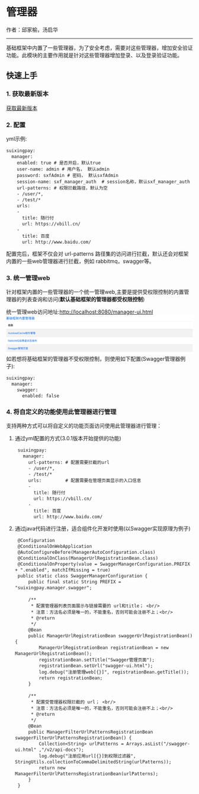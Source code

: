 # 管理器

作者：邱家榆，汤启华

---

基础框架中内置了一些管理器，为了安全考虑，需要对这些管理器，增加安全验证功能。此模块的主要作用就是针对这些管理器增加登录、以及登录验证功能。

## 快速上手
### 1. 获取最新版本
[获取最新版本](http://172.16.60.188:8081/nexus/index.html#nexus-search;quick~suixingpay-starter-manager)

### 2. 配置

yml示例:

	suixingpay:
	  manager:
	    enabled: true # 是否开启，默认true
	    user-name: admin # 用户名， 默认admin
	    password: sxfAdmin # 密码， 默认sxfAdmin
	    session-name: sxf_manager_auth  # session名称，默认sxf_manager_auth
	    url-patterns: # 权限拦截路径，默认为空
	    - /user/*, 
	    - /test/*  
	    urls:
	    - 
	      title: 随行付
	      url: https://vbill.cn/
	    - 
	      title: 百度
	      url: http://www.baidu.com/


配置完后，框架不仅会对 url-patterns 路径集的访问进行拦截，默认还会对框架内置的一些web管理器进行拦截，例如 rabbitmq，swagger等。

### 3. 统一管理web
针对框架内置的一些管理器的一个统一管理web,主要是提供受权限控制的内置管理器的列表查询和访问(**默认基础框架的管理器都受权限控制**)

统一管理web访问地址:[http://localhost:8080/manager-ui.html](http://localhost:8080/manager-ui.html)
![manager-ui](doc/manager-ui.png)
如若想将基础框架的管理器不受权限控制，则使用如下配置(Swagger管理器例子):

	suixingpay:
	  manager:
	    swagger:
	      enabled: false
	      
### 4. 将自定义的功能使用此管理器进行管理

支持两种方式可以将自定义的功能页面访问使用此管理器进行管理：

1. 通过yml配置的方式(3.0.1版本开始提供的功能)

		suixingpay:
		  manager:
		    url-patterns: # 配置需要拦截的url
		    - /user/*, 
		    - /test/*  
		    urls:         # 配置需要在管理页面显示的入口信息
		    - 
		      title: 随行付
		      url: https://vbill.cn/
		    - 
		      title: 百度
		      url: http://www.baidu.com/

2. 通过java代码进行注册，适合组件化开发时使用(以Swagger实现原理为例子)

		@Configuration
		@ConditionalOnWebApplication
		@AutoConfigureBefore(ManagerAutoConfiguration.class)
		@ConditionalOnClass(ManagerUrlRegistrationBean.class)
		@ConditionalOnProperty(value = SwaggerManagerConfiguration.PREFIX + ".enabled", matchIfMissing = true)
		public static class SwaggerManagerConfiguration {
		    public final static String PREFIX = "suixingpay.manager.swagger";
			
		    /**
	         * 配置管理器列表页面展示与链接需要的 url和title； <br/>
	         * 注意：方法名必须是唯一的，不能重名，否则可能会注册不上；<br/>
	         * @return
	         */
		    @Bean
		    public ManagerUrlRegistrationBean swaggerUrlRegistrationBean() {
		        ManagerUrlRegistrationBean registrationBean = new ManagerUrlRegistrationBean();
		        registrationBean.setTitle("Swagger管理页面");
		        registrationBean.setUrl("swagger-ui.html");
		        log.debug("注册管理web[{}]", registrationBean.getTitle());
		        return registrationBean;
		    }
		
		    /**
	         * 配置受管理器权限拦截的 url； <br/>
	         * 注意：方法名必须是唯一的，不能重名，否则可能会注册不上；<br/>
	         * @return
	         */
		    @Bean
		    public ManagerFilterUrlPatternsRegistrationBean swaggerFilterUrlPatternsRegistrationBean() {
		        Collection<String> urlPatterns = Arrays.asList("/swagger-ui.html" ,"/v2/api-docs");
		        log.debug("注册应用url[{}]到权限过滤器", StringUtils.collectionToCommaDelimitedString(urlPatterns));
		        return new ManagerFilterUrlPatternsRegistrationBean(urlPatterns);
		    }
		}
